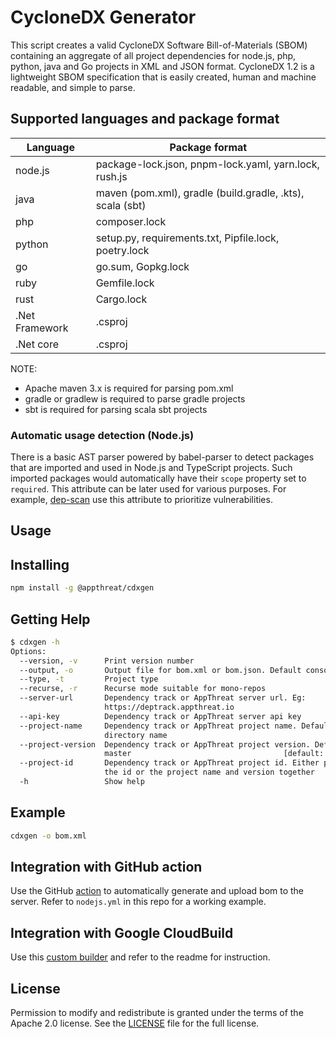 # CycloneDX Generator

This script creates a valid CycloneDX Software Bill-of-Materials (SBOM) containing an aggregate of all project dependencies for node.js, php, python, java and Go projects in XML and JSON format. CycloneDX 1.2 is a lightweight SBOM specification that is easily created, human and machine readable, and simple to parse.

## Supported languages and package format

| Language       | Package format                                            |
| -------------- | --------------------------------------------------------- |
| node.js        | package-lock.json, pnpm-lock.yaml, yarn.lock, rush.js     |
| java           | maven (pom.xml), gradle (build.gradle, .kts), scala (sbt) |
| php            | composer.lock                                             |
| python         | setup.py, requirements.txt, Pipfile.lock, poetry.lock     |
| go             | go.sum, Gopkg.lock                                        |
| ruby           | Gemfile.lock                                              |
| rust           | Cargo.lock                                                |
| .Net Framework | .csproj                                                   |
| .Net core      | .csproj                                                   |

NOTE:

- Apache maven 3.x is required for parsing pom.xml
- gradle or gradlew is required to parse gradle projects
- sbt is required for parsing scala sbt projects

### Automatic usage detection (Node.js)

There is a basic AST parser powered by babel-parser to detect packages that are imported and used in Node.js and TypeScript projects. Such imported packages would automatically have their `scope` property set to `required`. This attribute can be later used for various purposes. For example, [dep-scan](https://github.com/appthreat/dep-scan) use this attribute to prioritize vulnerabilities.

## Usage

## Installing

```bash
npm install -g @appthreat/cdxgen
```

## Getting Help

```bash
$ cdxgen -h
Options:
  --version, -v      Print version number                              [boolean]
  --output, -o       Output file for bom.xml or bom.json. Default console
  --type, -t         Project type
  --recurse, -r      Recurse mode suitable for mono-repos              [boolean]
  --server-url       Dependency track or AppThreat server url. Eg:
                     https://deptrack.appthreat.io
  --api-key          Dependency track or AppThreat server api key
  --project-name     Dependency track or AppThreat project name. Default use the
                     directory name
  --project-version  Dependency track or AppThreat project version. Default
                     master                                  [default: "master"]
  --project-id       Dependency track or AppThreat project id. Either provide
                     the id or the project name and version together
  -h                 Show help                                         [boolean]
```

## Example

```bash
cdxgen -o bom.xml
```

## Integration with GitHub action

Use the GitHub [action](https://github.com/AppThreat/cdxgen-action) to automatically generate and upload bom to the server. Refer to `nodejs.yml` in this repo for a working example.

## Integration with Google CloudBuild

Use this [custom builder](https://github.com/CloudBuildr/google-custom-builders/tree/master/cdxgen) and refer to the readme for instruction.

## License

Permission to modify and redistribute is granted under the terms of the Apache 2.0 license. See the [LICENSE] file for the full license.

[license]: https://github.com/AppThreat/cdxgen/blob/master/LICENSE
